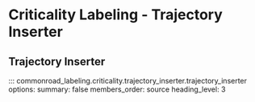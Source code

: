 # Criticality Labeling - Trajectory Inserter

## Trajectory Inserter
::: commonroad_labeling.criticality.trajectory_inserter.trajectory_inserter
    options:
        summary: false
        members_order: source
        heading_level: 3
